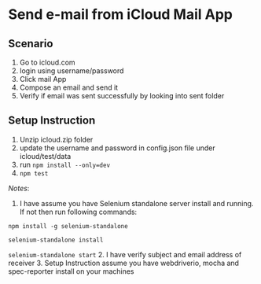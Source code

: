 # Send e-mail from iCloud Mail App

## Scenario
1. Go to icloud.com
2. login using username/password
2. Click mail App
3. Compose an email and send it
4. Verify if email was sent successfully by looking into sent folder


## Setup Instruction
1. Unzip icloud.zip folder
2. update the username and password in config.json file under icloud/test/data
3. run `npm install --only=dev`
4. `npm test`

*Notes*:
1. I have assume you have Selenium standalone server install and running. If not then run following commands:

 `npm install -g selenium-standalone`

 `selenium-standalone install`

 `selenium-standalone start`
2. I have verify subject and email address of receiver
3. Setup Instruction assume you have webdriverio, mocha and spec-reporter install on your machines
